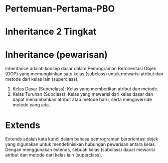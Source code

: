 # Pertemuan-Pertama-PBO
# Inheritance 2 Tingkat

# Inheritance (pewarisan) 
Inheritance adalah konsep dasar dalam Pemrograman Berorientasi Objek (OOP) yang memungkinkan satu kelas (subclass) untuk mewarisi atribut dan metode dari kelas lain (superclass).
1. Kelas Dasar (Superclass): Kelas yang memberikan atribut dan metode.
2. Kelas Turunan (Subclass): Kelas yang mewarisi dari kelas dasar dan dapat menambahkan atribut atau metode baru, serta mengoverride metode yang ada.

# Extends 
Extends adalah kata kunci dalam bahasa pemrograman berorientasi objek yang digunakan untuk mendefinisikan hubungan pewarisan antara kelas. Dengan menggunakan extends, sebuah kelas (subclass) dapat mewarisi atribut dan metode dari kelas lain (superclass).
